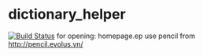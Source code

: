 # dictionary_helper
[![Build Status](https://travis-ci.org/lordofinsomnia/dictionary_helper.svg?branch=master)](https://travis-ci.org/lordofinsomnia/dictionary_helper)
for opening: homepage.ep use pencil from http://pencil.evolus.vn/
